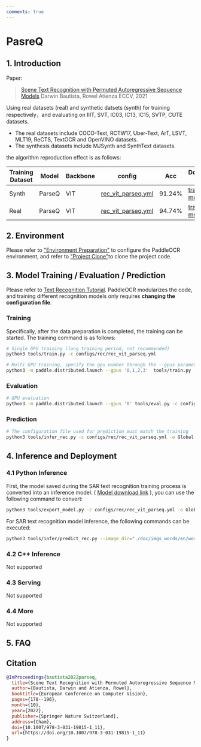 ```yaml
---
comments: true
---
```


# PasreQ

## 1. Introduction

Paper:
> [Scene Text Recognition with Permuted Autoregressive Sequence Models](https://arxiv.org/abs/2207.06966)
> Darwin Bautista, Rowel Atienza
> ECCV, 2021

Using real datasets (real) and synthetic datsets (synth) for training respectively，and evaluating on IIIT, SVT, IC03, IC13, IC15, SVTP, CUTE datasets.

- The real datasets include COCO-Text, RCTW17, Uber-Text, ArT, LSVT, MLT19, ReCTS, TextOCR and OpenVINO datasets.
- The synthesis datasets include MJSynth and SynthText datasets.

the algorithm reproduction effect is as follows:

|Training Dataset|Model|Backbone|config|Acc|Download link|
| --- | --- | --- | --- | --- | --- |
|Synth|ParseQ|VIT|[rec_vit_parseq.yml](https://github.com/PaddlePaddle/PaddleOCR/tree/main/configs/rec/rec_vit_parseq.yml)|91.24%|[train model](https://paddleocr.bj.bcebos.com/dygraph_v2.1/parseq/rec_vit_parseq_synth.tgz)|
|Real|ParseQ|VIT|[rec_vit_parseq.yml](https://github.com/PaddlePaddle/PaddleOCR/tree/main/configs/rec/rec_vit_parseq.yml)|94.74%|[train model](https://paddleocr.bj.bcebos.com/dygraph_v2.1/parseq/rec_vit_parseq_real.tgz)|

## 2. Environment

Please refer to ["Environment Preparation"](../../ppocr/environment.en.md) to configure the PaddleOCR environment, and refer to ["Project Clone"](../../ppocr/blog/clone.en.md)to clone the project code.

## 3. Model Training / Evaluation / Prediction

Please refer to [Text Recognition Tutorial](../../ppocr/model_train/recognition.en.md). PaddleOCR modularizes the code, and training different recognition models only requires **changing the configuration file**.

### Training

Specifically, after the data preparation is completed, the training can be started. The training command is as follows:

```bash linenums="1"
# Single GPU training (long training period, not recommended)
python3 tools/train.py -c configs/rec/rec_vit_parseq.yml

# Multi GPU training, specify the gpu number through the --gpus parameter
python3 -m paddle.distributed.launch --gpus '0,1,2,3'  tools/train.py -c configs/rec/rec_vit_parseq.yml
```

### Evaluation

```bash linenums="1"
# GPU evaluation
python3 -m paddle.distributed.launch --gpus '0' tools/eval.py -c configs/rec/rec_vit_parseq.yml -o Global.pretrained_model={path/to/weights}/best_accuracy
```

### Prediction

```bash linenums="1"
# The configuration file used for prediction must match the training
python3 tools/infer_rec.py -c configs/rec/rec_vit_parseq.yml -o Global.pretrained_model={path/to/weights}/best_accuracy Global.infer_img=doc/imgs_words/en/word_1.png
```

## 4. Inference and Deployment

### 4.1 Python Inference

First, the model saved during the SAR text recognition training process is converted into an inference model. ( [Model download link](https://paddleocr.bj.bcebos.com/dygraph_v2.1/parseq/rec_vit_parseq_real.tgz) ), you can use the following command to convert:

```bash linenums="1"
python3 tools/export_model.py -c configs/rec/rec_vit_parseq.yml -o Global.pretrained_model=./rec_vit_parseq_real/best_accuracy Global.save_inference_dir=./inference/rec_parseq
```

For SAR text recognition model inference, the following commands can be executed:

```bash linenums="1"
python3 tools/infer/predict_rec.py --image_dir="./doc/imgs_words/en/word_1.png" --rec_model_dir="./inference/rec_parseq/" --rec_image_shape="3, 32, 128" --rec_algorithm="ParseQ" --rec_char_dict_path="ppocr/utils/dict/parseq_dict.txt" --max_text_length=25 --use_space_char=False
```

### 4.2 C++ Inference

Not supported

### 4.3 Serving

Not supported

### 4.4 More

Not supported

## 5. FAQ

## Citation

```bibtex
@InProceedings{bautista2022parseq,
  title={Scene Text Recognition with Permuted Autoregressive Sequence Models},
  author={Bautista, Darwin and Atienza, Rowel},
  booktitle={European Conference on Computer Vision},
  pages={178--196},
  month={10},
  year={2022},
  publisher={Springer Nature Switzerland},
  address={Cham},
  doi={10.1007/978-3-031-19815-1_11},
  url={https://doi.org/10.1007/978-3-031-19815-1_11}
}
```
